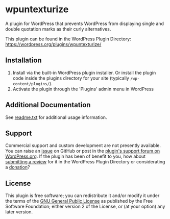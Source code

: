 # wpuntexturize

A plugin for WordPress that prevents WordPress from displaying single and double quotation marks as their curly alternatives.

This plugin can be found in the WordPress Plugin Directory: https://wordpress.org/plugins/wpuntexturize/

## Installation

1. Install via the built-in WordPress plugin installer. Or install the plugin code inside the plugins directory for your site (typically `/wp-content/plugins/`).
2. Activate the plugin through the 'Plugins' admin menu in WordPress


## Additional Documentation

See [readme.txt](https://github.com/coffee2code/wpuntexturize/blob/master/readme.txt) for additional usage information.


## Support

Commercial support and custom development are not presently available. You can raise an [issue](https://github.com/coffee2code/wpuntexturize/issues) on GitHub or post in the [plugin's support forum on WordPress.org](https://wordpress.org/support/plugin/wpuntexturize/). If the plugin has been of benefit to you, how about [submitting a review](https://wordpress.org/support/plugin/wpuntexturize/reviews/) for it in the WordPress Plugin Directory or considerating a [donation](https://www.paypal.com/cgi-bin/webscr?cmd=_s-xclick&hosted_button_id=6ARCFJ9TX3522)?


## License

This plugin is free software; you can redistribute it and/or modify it under the terms of the [GNU General Public License](http://www.gnu.org/licenses/gpl-2.0.html) as published by the Free Software Foundation; either version 2 of the License, or (at your option) any later version.